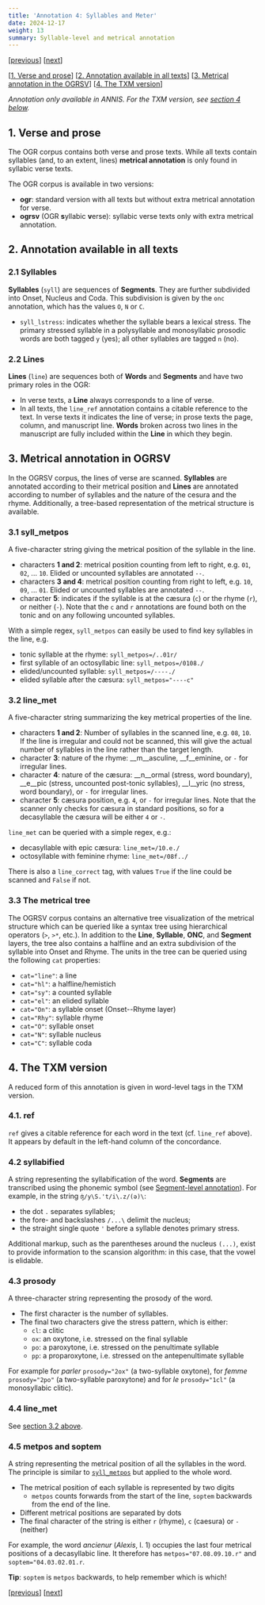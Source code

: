 ```yaml
---
title: 'Annotation 4: Syllables and Meter'
date: 2024-12-17
weight: 13
summary: Syllable-level and metrical annotation
---
```


\[[previous](/docs/annotation-word)\] \[[next](/docs/sample-queries)\]

\[[1. Verse and prose](#1-verse-and-prose)\]
\[[2. Annotation available in all texts](#1-annotation-available-in-all-texts)\]
\[[3. Metrical annotation in the OGRSV](#3-metrical-annotation-in-the-ogrsv)\]
\[[4. The TXM version](#4-the-txm-version)\]

_Annotation only available in ANNIS. For the TXM version, see [section 4 below](#4-the-txm-version)._ 

## 1. Verse and prose

The OGR corpus contains both verse and prose texts. While all texts contain syllables (and, to an extent, lines)
__metrical annotation__ is only found in syllabic verse texts.

The OGR corpus is available in two versions:
+ __ogr__: standard version with all texts but without extra metrical annotation for verse.
+ __ogrsv__ (OGR **s**yllabic **v**erse): syllabic verse texts only with extra metrical annotation.

## 2. Annotation available in all texts

### 2.1 Syllables

__Syllables__ (`syll`) are sequences of __Segments__.  They are further subdivided into Onset, Nucleus
and Coda. This subdivision is given by the `onc` annotation, which has the values `O`, `N` or `C`.

+ `syll_lstress`: indicates whether the syllable bears a lexical stress.
The primary stressed syllable in a polysyllable and monosyllabic prosodic words are both tagged
`y` (yes); all other syllables are tagged `n` (no).

### 2.2 Lines

__Lines__ (`line`) are sequences both of __Words__ and __Segments__ and have two primary roles in the OGR:

+ In verse texts, a __Line__ always corresponds to a line of verse.
+ In all texts, the `line_ref` annotation contains a citable reference to the text. In verse texts
it indicates the line of verse; in prose texts the page, column, and manuscript line. __Words__
broken across two lines in the manuscript are fully included within the __Line__ in which they begin.

## 3. Metrical annotation in OGRSV

In the OGRSV corpus, the lines of verse are scanned. __Syllables__ are annotated according to their
metrical position and __Lines__ are annotated according to number of syllables and the nature of the
cesura and the rhyme. Additionally, a tree-based representation of the metrical structure is available.

### 3.1 syll_metpos

A five-character string giving the metrical position of the syllable in the line.
+ characters __1 and 2__: metrical position counting from left to right, e.g. `01`, `02`, ... `10`.
Elided or uncounted syllables are annotated `--`.
+ characters __3 and 4__: metrical position counting from right to left, e.g. `10`, `09`, ... `01`.
Elided or uncounted syllables are annotated `--`.
+ character __5__: indicates if the syllable is at the cæsura (`c`) or the rhyme (`r`), or neither (`-`).
Note that the `c` and `r` annotations are found both on the tonic and on any following uncounted syllables.

With a simple regex, `syll_metpos` can easily be used to find key syllables in the line, e.g.
+ tonic syllable at the rhyme: `syll_metpos=/..01r/`
+ first syllable of an octosyllabic line: `syll_metpos=/0108./`
+ elided/uncounted syllable: `syll_metpos=/----./`
+ elided syllable after the cæsura: `syll_metpos="----c"`

### 3.2 line_met

A five-character string summarizing the key metrical properties of the line.
+ characters __1 and 2__: Number of syllables in the scanned line, e.g. `08`, `10`. If the line is irregular and could not
be scanned, this will give the actual number of syllables in the line rather than the target length.
+ character __3__: nature of the rhyme: __m__asculine, __f__eminine, or `-` for irregular lines.
+ character __4__: nature of the cæsura: __n__ormal (stress, word boundary), __e__pic (stress, uncounted
post-tonic syllables), __l__yric (no stress, word boundary), or `-` for irregular lines.
+ character __5__: cæsura position, e.g. `4`, or `-` for irregular lines. Note that the scanner only checks for cæsura in
standard positions, so for a decasyllable the cæsura will be either `4` or `-`.

`line_met` can be queried with a simple regex, e.g.:
+ decasyllable with epic cæsura: `line_met=/10.e./`
+ octosyllable with feminine rhyme: `line_met=/08f../`

There is also a `line_correct` tag, with values `True` if the line could be scanned and `False` if not.

### 3.3 The metrical tree

The OGRSV corpus contains an alternative tree visualization of the metrical structure which can be queried
like a syntax tree using hierarchical operators (`>`, `>*`, etc.). In addition to the __Line__,
__Syllable__, __ONC__, and __Segment__ layers, the tree also contains a halfline and an extra 
subdivision of the syllable into Onset and Rhyme. The units in the tree can be queried using the
following `cat` properties:
+ `cat="line"`: a line
+ `cat="hl"`: a halfline/hemistich
+ `cat="sy"`: a counted syllable
+ `cat="el"`: an elided syllable
+ `cat="On"`: a syllable onset (Onset--Rhyme layer)
+ `cat="Rhy"`: syllable rhyme
+ `cat="O"`: syllable onset
+ `cat="N"`: syllable nucleus
+ `cat="C"`: syllable coda

## 4. The TXM version

A reduced form of this annotation is given in word-level tags in the TXM version.

### 4.1. ref

`ref` gives a citable reference for each word in the text (cf. `line_ref` above). It appears by default in the left-hand
column of the concordance.

### 4.2 syllabified

A string representing the syllabification of the word. __Segments__ are transcribed using the phonemic
symbol (see [Segment-level annotation](/docs/annotation-segs)). For example, in the string
`ʤ/y\S.'t/i\.z/(ə)\`:
+ the dot `.` separates syllables;
+ the fore- and backslashes `/...\` delimit the nucleus;
+ the straight single quote `'` before a syllable denotes primary stress.

Additional markup, such as the parentheses around the nucleus `(...)`, exist to provide information
to the scansion algorithm: in this case, that the vowel is elidable.

### 4.3 prosody

A three-character string representing the prosody of the word.
+ The first character is the number of syllables.
+ The final two characters give the stress pattern, which is either:
	+ `cl`: a clitic
	+ `ox`: an oxytone, i.e. stressed on the final syllable
	+ `po`: a paroxytone, i.e. stressed on the penultimate syllable
	+ `pp`: a proparoxytone, i.e. stressed on the antepenultimate syllable

For example for _parler_ `prosody="2ox"` (a two-syllable oxytone), for 
_femme_ `prosody="2po"` (a two-syllable paroxytone) and for _le_ `prosody="1cl"`
(a monosyllabic clitic).

### 4.4 line_met

See [section 3.2 above](#32-line_met).

### 4.5 metpos and soptem

A string representing the metrical position of all the syllables in the word. The
principle is similar to [`syll_metpos`](#31-syll_metpos) but applied to the whole word.
+ The metrical position of each syllable is represented by two digits
	+ `metpos` counts forwards from the start of the line, `soptem` backwards from the end of the line. 
+ Different metrical positions are separated by dots
+ The final character of the string is either `r` (rhyme), `c` (caesura) or `-` (neither)

For example, the word _ancienur_ (_Alexis_, l. 1) occupies the last four metrical positions
of a decasyllabic line. It therefore has `metpos="07.08.09.10.r"` and `soptem="04.03.02.01.r`.

__Tip__: `soptem` is `metpos` backwards, to help remember which is which!

\[[previous](/docs/annotation-word)\] \[[next](/docs/sample-queries)\]
